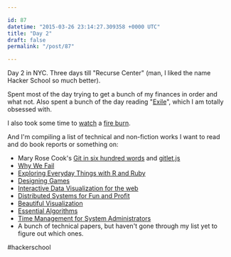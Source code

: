 ```yaml
---

id: 87
datetime: "2015-03-26 23:14:27.309358 +0000 UTC"
title: "Day 2"
draft: false
permalink: "/post/87"

---
```


Day 2 in NYC. Three days till "Recurse Center" (man, I liked the name Hacker School so much better).

Spent most of the day trying to get a bunch of my finances in order and what not. Also spent a bunch of the day reading "[Exile](https://www.goodreads.com/book/show/66678.Exile)", which I am totally obsessed with.

I also took some time to [watch](https://www.flickr.com/photos/icco/16320069893/) a [fire burn](http://www.nytimes.com/2015/03/27/nyregion/reports-of-explosion-in-east-village.html?_r=0).

And I'm compiling a list of technical and non-fiction works I want to read and do book reports or something on:

 - Mary Rose Cook's [Git in six hundred words](http://maryrosecook.com/blog/post/git-in-six-hundred-words/) and [gitlet.js](http://gitlet.maryrosecook.com/docs/gitlet.html)
 - [Why We Fail](https://www.goodreads.com/book/show/18270942-why-we-fail)
 - [Exploring Everyday Things with R and Ruby](https://www.goodreads.com/book/show/15748647-exploring-everyday-things-with-r-and-ruby)
 - [Designing Games](https://www.goodreads.com/book/show/16144499-designing-games)
 - [Interactive Data Visualization for the web](https://www.goodreads.com/book/show/16087610-interactive-data-visualization-for-the-web)
 - [Distributed Systems for Fun and Profit](https://www.goodreads.com/book/show/18652140-distributed-systems-for-fun-and-profit)
 - [Beautiful Visualization](https://www.goodreads.com/book/show/7405941-beautiful-visualization)
 - [Essential Algorithms](https://www.goodreads.com/book/show/17351722-essential-algorithms)
 - [Time Management for System Administrators](https://www.goodreads.com/book/show/376236.Time_Management_for_System_Administrators)
 - A bunch of technical papers, but haven't gone through my list yet to figure out which ones.

#hackerschool
